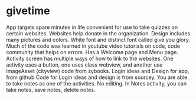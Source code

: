 # givetime
App targets spare minutes in life convenient for use to take quizzes on certain websites.
Websites help donate in the organization.
Design includes many pictures and colors. White font and distinct font called give you glory.
Much of the code was learned in youtube video tutorials on code, code community that helps on errors.
Has a Welcome page and Menu page.
Activity screen has multiple ways of how to link to the websites.
One activity uses a button, one uses class webview, and another use ImageAsset (cityview) code from zybooks.
Login ideas and Design for app, from github
Code for Login ideas and design is from sourcey.
You are able to take notes as one of the activities. No editing. 
In Notes activity, you can take notes, save notes, delete notes. 
